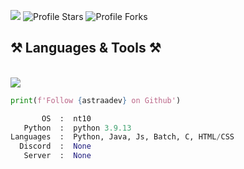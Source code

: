 ![](https://komarev.com/ghpvc/?username=Zer0PointZero)
<img src="https://img.shields.io/badge/dynamic/json?&label=Total%20Stars&color=bb2527&style=flat&style=for-the-badge&query=%24.stars&url=https://api.github-star-counter.workers.dev/user/SavJas" alt="Profile Stars"></a>
<img src="https://img.shields.io/badge/dynamic/json?&label=Total%20Forks&color=bb2527&style=flat&style=for-the-badge&query=%24.forks&url=https://api.github-star-counter.workers.dev/user/SavJas" alt="Profile Forks"></a>

<h2 align="left">⚒️ Languages & Tools ⚒️</h2>
<br/>
<div align="left">
    <img src="https://skillicons.dev/icons?i=html,css,python,go,vscode,github,discord,zsharp" />
</div>

```python
print(f'Follow {astraadev} on Github')
```

```python
       OS  :  nt10
   Python  :  python 3.9.13
Languages  :  Python, Java, Js, Batch, C, HTML/CSS
  Discord  :  None
   Server  :  None
```

